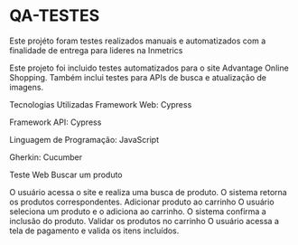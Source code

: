 # QA-TESTES
Este projéto foram testes realizados manuais e automatizados com a finalidade de entrega para lideres na Inmetrics

 Este projeto foi incluido testes automatizados para o site Advantage Online Shopping.
 Também inclui testes para APIs de busca e atualização de imagens.  

Tecnologias Utilizadas
Framework Web: Cypress

Framework API: Cypress

Linguagem de Programação: JavaScript

Gherkin: Cucumber

Teste Web
Buscar um produto

O usuário acessa o site e realiza uma busca de produto.
O sistema retorna os produtos correspondentes.
Adicionar produto ao carrinho
O usuário seleciona um produto e o adiciona ao carrinho.
O sistema confirma a inclusão do produto.
Validar os produtos no carrinho
O usuário acessa a tela de pagamento e valida os itens incluídos.
